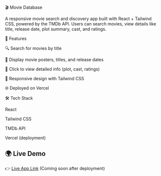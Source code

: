 🎬 Movie Database

A responsive movie search and discovery app built with React + Tailwind CSS, powered by the TMDb API.
Users can search movies, view details like title, release date, plot summary, cast, and ratings.

🚀 Features

🔍 Search for movies by title

🎥 Display movie posters, titles, and release dates

📖 Click to view detailed info (plot, cast, ratings)

📱 Responsive design with Tailwind CSS

🌐 Deployed on Vercel

🛠️ Tech Stack

React

Tailwind CSS

TMDb API

Vercel (deployment)

## 🌍 Live Demo  
👉 [Live App Link](#) (Coming soon after deployment)  
